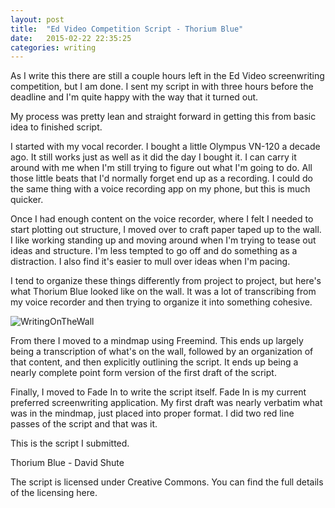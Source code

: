 ```yaml
---
layout: post
title:  "Ed Video Competition Script - Thorium Blue"
date:   2015-02-22 22:35:25
categories: writing
---
```


As I write this there are still a couple hours left in the Ed Video screenwriting competition, but I am done. I sent my script in with three hours before the deadline and I'm quite happy with the way that it turned out.

My process was pretty lean and straight forward in getting this from basic idea to finished script.

I started with my vocal recorder. I bought a little Olympus VN-120 a decade ago. It still works just as well as it did the day I bought it. I can carry it around with me when I'm still trying to figure out what I'm going to do. All those little beats that I'd normally forget end up as a recording. I could do the same thing with a voice recording app on my phone, but this is much quicker.

Once I had enough content on the voice recorder, where I felt I needed to start plotting out structure, I moved over to craft paper taped up to the wall. I like working standing up and moving around when I'm trying to tease out ideas and structure. I'm less tempted to go off and do something as a distraction. I also find it's easier to mull over ideas when I'm pacing.

I tend to organize these things differently from project to project, but here's what Thorium Blue looked like on the wall. It was a lot of transcribing from my voice recorder and then trying to organize it into something cohesive.

![WritingOnTheWall]({{site.url}}/images/writingonthewall.png)

From there I moved to a mindmap using Freemind. This ends up largely being a transcription of what's on the wall, followed by an organization of that content, and then explicitly outlining the script. It ends up being a nearly complete point form version of the first draft of the script.

Finally, I moved to Fade In to write the script itself. Fade In is my current preferred screenwriting application. My first draft was nearly verbatim what was in the mindmap, just placed into proper format. I did two red line passes of the script and that was it.

This is the script I submitted.

Thorium Blue - David Shute

The script is licensed under Creative Commons. You can find the full details of the licensing here.